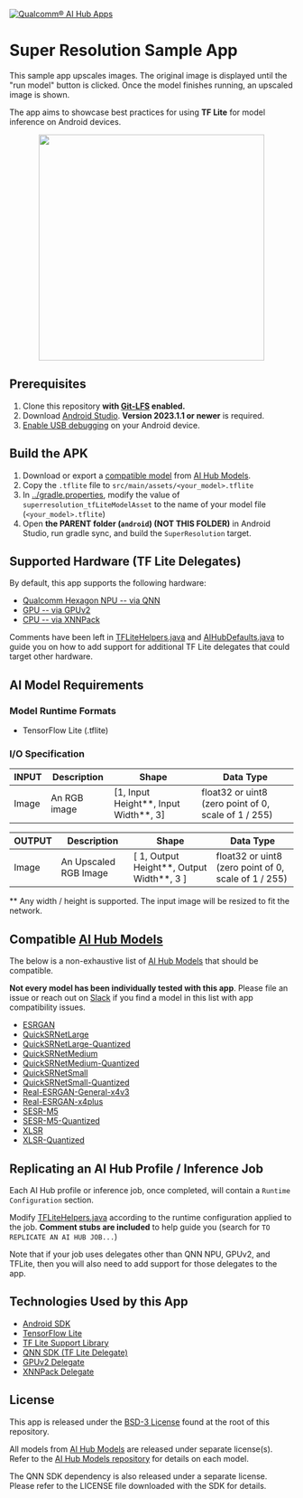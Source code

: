 [![Qualcomm® AI Hub Apps](https://qaihub-public-assets.s3.us-west-2.amazonaws.com/qai-hub-models/quic-logo.jpg)](https://aihub.qualcomm.com)

# Super Resolution Sample App

This sample app upscales images. The original image is displayed until the "run model" button is clicked. Once the model finishes running, an upscaled image is shown.

The app aims to showcase best practices for using **TF Lite** for model inference on Android devices.

<p align="center" width="100%">
<img src="https://qaihub-public-assets.s3.us-west-2.amazonaws.com/qai-hub-apps/android/SuperResolution/v1/app_screenshot.jpg" height="400" />
</p>

## Prerequisites
1. Clone this repository **with [Git-LFS](https://git-lfs.com) enabled.**
2. Download [Android Studio](https://developer.android.com/studio). **Version 2023.1.1 or newer** is required.
3. [Enable USB debugging](https://developer.android.com/studio/debug/dev-options) on your Android device.


## Build the APK

1. Download or export a [compatible model](#compatible-ai-hub-models) from [AI Hub Models](https://aihub.qualcomm.com/mobile/models).
2. Copy the `.tflite` file to `src/main/assets/<your_model>.tflite`
3. In [../gradle.properties](../gradle.properties), modify the value of `superresolution_tfLiteModelAsset` to the name of your model file (`<your_model>.tflite`)
4. Open **the PARENT folder (`android`) (NOT THIS FOLDER)** in Android Studio, run gradle sync, and build the `SuperResolution` target.

## Supported Hardware (TF Lite Delegates)

By default, this app supports the following hardware:
* [Qualcomm Hexagon NPU -- via QNN](https://developer.qualcomm.com/software/qualcomm-ai-engine-direct-sdk)
* [GPU -- via GPUv2](https://github.com/tensorflow/tensorflow/tree/master/tensorflow/lite/delegates/gpu)
* [CPU -- via XNNPack](https://github.com/tensorflow/tensorflow/blob/master/tensorflow/lite/delegates/xnnpack/README.md)

Comments have been left in [TFLiteHelpers.java](../tflite_helpers/TFLiteHelpers.java) and [AIHubDefaults.java](../tflite_helpers/AIHubDefaults.java) to guide you on how to add support for additional TF Lite delegates that could target other hardware.


## AI Model Requirements

### Model Runtime Formats
- TensorFlow Lite (.tflite)

### I/O Specification

| INPUT | Description | Shape | Data Type
| -- | -- | -- | --
| Image | An RGB image | [1, Input Height**, Input Width**, 3] | float32 or uint8 (zero point of 0, scale of 1 / 255)

| OUTPUT | Description | Shape | Data Type
| -- | -- | -- | --
| Image | An Upscaled RGB Image | [ 1, Output Height**, Output Width**, 3 ] | float32 or uint8 (zero point of 0, scale of 1 / 255)

** Any width / height is supported. The input image will be resized to fit the network.

## Compatible [AI Hub Models](https://aihub.qualcomm.com/mobile/models)

The below is a non-exhaustive list of [AI Hub Models](https://aihub.qualcomm.com/mobile/models) that should be compatible.

**Not every model has been individually tested with this app**. Please file an issue or reach out on [Slack](https://join.slack.com/t/qualcomm-ai-hub/shared_invite/zt-2j76uzoye-Xya17vQESuxrWTKEwK2uMQ) if you find a model in this list with app compatibility issues.

- [ESRGAN](https://aihub.qualcomm.com/mobile/models/esrgan)
- [QuickSRNetLarge](https://aihub.qualcomm.com/mobile/models/quicksrnetlarge)
- [QuickSRNetLarge-Quantized](https://aihub.qualcomm.com/mobile/models/quicksrnetlarge_quantized)
- [QuickSRNetMedium](https://aihub.qualcomm.com/mobile/models/quicksrnetmedium)
- [QuickSRNetMedium-Quantized](https://aihub.qualcomm.com/mobile/models/quicksrnetmedium_quantized)
- [QuickSRNetSmall](https://aihub.qualcomm.com/mobile/models/quicksrnetsmall)
- [QuickSRNetSmall-Quantized](https://aihub.qualcomm.com/mobile/models/quicksrnetsmall_quantized)
- [Real-ESRGAN-General-x4v3](https://aihub.qualcomm.com/mobile/models/real_esrgan_general_x4v3)
- [Real-ESRGAN-x4plus](https://aihub.qualcomm.com/mobile/models/real_esrgan_x4plus)
- [SESR-M5](https://aihub.qualcomm.com/mobile/models/sesr_m5)
- [SESR-M5-Quantized](https://aihub.qualcomm.com/mobile/models/sesr_m5_quantized)
- [XLSR](https://aihub.qualcomm.com/mobile/models/xlsr)
- [XLSR-Quantized](https://aihub.qualcomm.com/mobile/models/xlsr_quantized)

## Replicating an AI Hub Profile / Inference Job

Each AI Hub profile or inference job, once completed, will contain a `Runtime Configuration` section.

Modify [TFLiteHelpers.java](../tflite_helpers/TFLiteHelpers.java) according to the runtime configuration applied to the job. **Comment stubs are included** to help guide you (search for `TO REPLICATE AN AI HUB JOB...`)

Note that if your job uses delegates other than QNN NPU, GPUv2, and TFLite, then you will also need to add support for those delegates to the app.

## Technologies Used by this App

- [Android SDK](https://developer.android.com/studio)
- [TensorFlow Lite](https://github.com/tensorflow/tensorflow/tree/master/tensorflow/lite)
- [TF Lite Support Library](https://github.com/tensorflow/tflite-support)
- [QNN SDK (TF Lite Delegate)](https://developer.qualcomm.com/software/qualcomm-ai-engine-direct-sdk)
- [GPUv2 Delegate](https://github.com/tensorflow/tensorflow/tree/master/tensorflow/lite/delegates/gpu)
- [XNNPack Delegate ](https://github.com/tensorflow/tensorflow/blob/master/tensorflow/lite/delegates/xnnpack/README.md)

## License

This app is released under the [BSD-3 License](../../../LICENSE) found at the root of this repository.

All models from [AI Hub Models](https://github.com/quic/ai-hub-models) are released under separate license(s). Refer to the [AI Hub Models repository](https://github.com/quic/ai-hub-models) for details on each model.

The QNN SDK dependency is also released under a separate license. Please refer to the LICENSE file downloaded with the SDK for details.
